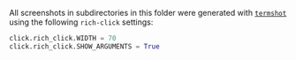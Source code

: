 All screenshots in subdirectories in this folder were generated with
[`termshot`](https://github.com/homeport/termshot) using the following `rich-click` settings:

```python
click.rich_click.WIDTH = 70
click.rich_click.SHOW_ARGUMENTS = True
```
